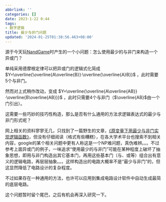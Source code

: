 ```yaml
---
abbrlink: ''
categories: []
date: 2023-1-22 0:44
tags:
- 数字逻辑
title: 最少与非门问题
updated: '2024-01-25T01:38:56.463+08:00'
---
```

源于今天玩[NandGame](https://nandgame.com/)时产生的一个小问题：怎么使用最少的与非门来构造一个异或门？

单纯采用德摩根定律可以把异或门的逻辑式化简成 $Y=\overline{\overline{A\overline{B}}·\overline{\overline{A}B}}$ ，此时需要5个与非门。

然而对上式稍作改动，变成 $Y=\overline{\overline{A\overline{AB}}·\overline{B\overline{AB}}}$ ，此时只需要4个与非门（$\overline{AB}$由一个门引出）。

这需要一些巧妙的技巧性构造，那么是否有什么通用的方法求逻辑表达式的最少与非门形式呢？

网上相关的资料寥寥无几，只找到了一篇野生的文章，[《原变量下用最少与非门实现逻辑函数》](https://wenku.baidu.com/view/eb7a8c7f1711cc7931b71677.html?_wkts_=1674322355188)，但没有仔细阅读（格式有些糟糕），在各大学术平台也搜索不到相关内容，google的某个相关问题中更有人称这是一个NP难问题，真伪难辨。。。不过参考上面异或门的例子，一味追求“使用最少的与非门”可能在某种程度上破坏了抽象思想，即用与非门构造出其它基本门，再用这些基本门（与、或等）组合出有意义的逻辑电路，再层层抽象。。。这样构造出的电路大概率不是“最少与非门”的，但这显然降低了电路设计的复杂程度。

不过如果存在一种通用的方法，也许可以应用到集成电路设计软件中自动生成最简的底层电路。

这个问题暂时留个尾巴，之后有机会再深入研究一下。
